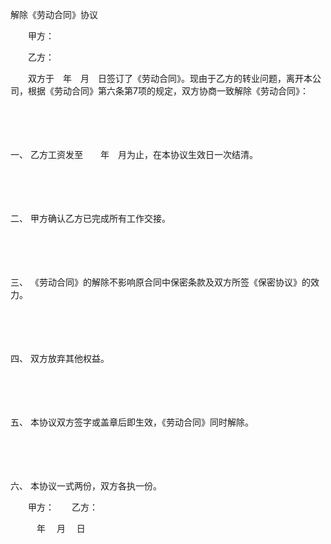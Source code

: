 



解除《劳动合同》协议



 

　　甲方：

　　乙方：　　

　　双方于　年　月　日签订了《劳动合同》。现由于乙方的转业问题，离开本公司，根据《劳动合同》第六条第7项的规定，双方协商一致解除《劳动合同》：

　　

　　

一、
乙方工资发至　　年　月为止，在本协议生效日一次结清。

　　

　　

二、
甲方确认乙方已完成所有工作交接。

　　

　　

三、
《劳动合同》的解除不影响原合同中保密条款及双方所签《保密协议》的效力。

　　

　　

四、
双方放弃其他权益。

　　

　　

五、
本协议双方签字或盖章后即生效，《劳动合同》同时解除。

　　

　　

六、
本协议一式两份，双方各执一份。　　

　　甲方：　　乙方：　　　　　　　　　　　　　　　　　　　　　　　　　　　　　

　　　年　 月　 日